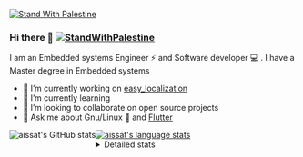 [![Stand With Palestine](https://raw.githubusercontent.com/TheBSD/StandWithPalestine/main/banner-no-action.svg)](https://thebsd.github.io/StandWithPalestine)
### Hi there 👋   [![StandWithPalestine](https://raw.githubusercontent.com/TheBSD/StandWithPalestine/main/badges/StandWithPalestine.svg)](https://github.com/TheBSD/StandWithPalestine/blob/main/docs/README.md)

I am an Embedded systems Engineer ⚡️ and Software developer 💻 . I have a Master degree in Embedded systems
- 🔭 I’m currently working on [easy_localization](https://pub.dev/packages/easy_localization)
- 🌱 I’m currently learning 
- 👯 I’m looking to collaborate on open source projects
- 💬 Ask me about  Gnu/Linux 🐧 and [Flutter](https://flutter.dev) 

<a href="https://profile-summary-for-github.com/user/aissat">
  <img align="left" height="170px" src="https://github-readme-stats.vercel.app/api?username=aissat&show_icons=true&line_height=27&count_private=true&include_all_commits=true" alt="aissat's GitHub stats"/>
  <img src="https://github-readme-stats.vercel.app/api/top-langs/?username=aissat&hide_langs_below=5&layout=compact" alt="aissat's language stats"/>
</a>

<details>
<summary>Detailed stats</summary>
 

### 🧐 Waka Stats

<!--START_SECTION:waka-->
![Code Time](http://img.shields.io/badge/Code%20Time-6%2C306%20hrs%2049%20mins-blue)

![Profile Views](http://img.shields.io/badge/Profile%20Views-0-blue)

![Lines of code](https://img.shields.io/badge/From%20Hello%20World%20I%27ve%20Written-2.1%20million%20lines%20of%20code-blue)

**🐱 My GitHub Data** 

> 📦 121.8 kB Used in GitHub's Storage 
 > 
> 🏆 223 Contributions in the Year 2024
 > 
> 💼 Opted to Hire
 > 
> 📜 171 Public Repositories 
 > 
> 🔑 30 Private Repositories 
 > 
**I'm a Night 🦉** 

```text
🌞 Morning                593 commits         ██░░░░░░░░░░░░░░░░░░░░░░░   08.12 % 
🌆 Daytime                1205 commits        ████░░░░░░░░░░░░░░░░░░░░░   16.50 % 
🌃 Evening                3046 commits        ██████████░░░░░░░░░░░░░░░   41.71 % 
🌙 Night                  2459 commits        ████████░░░░░░░░░░░░░░░░░   33.67 % 
```
📅 **I'm Most Productive on Thursday** 

```text
Monday                   680 commits         ██░░░░░░░░░░░░░░░░░░░░░░░   09.31 % 
Tuesday                  1116 commits        ████░░░░░░░░░░░░░░░░░░░░░   15.28 % 
Wednesday                827 commits         ███░░░░░░░░░░░░░░░░░░░░░░   11.32 % 
Thursday                 1448 commits        █████░░░░░░░░░░░░░░░░░░░░   19.83 % 
Friday                   1316 commits        █████░░░░░░░░░░░░░░░░░░░░   18.02 % 
Saturday                 1199 commits        ████░░░░░░░░░░░░░░░░░░░░░   16.42 % 
Sunday                   717 commits         ██░░░░░░░░░░░░░░░░░░░░░░░   09.82 % 
```


📊 **This Week I Spent My Time On** 

```text
🕑︎ Time Zone: Africa/Algiers

💬 Programming Languages: 
Dart                     28 hrs 43 mins      ████████████████████████░   95.92 % 
Other                    44 mins             █░░░░░░░░░░░░░░░░░░░░░░░░   02.50 % 
YAML                     24 mins             ░░░░░░░░░░░░░░░░░░░░░░░░░   01.34 % 
Kotlin                   1 min               ░░░░░░░░░░░░░░░░░░░░░░░░░   00.08 % 
JSON                     1 min               ░░░░░░░░░░░░░░░░░░░░░░░░░   00.08 % 

🔥 Editors: 
VS Code                  28 hrs 33 mins      ████████████████████████░   95.35 % 
Cursor                   1 hr 23 mins        █░░░░░░░░░░░░░░░░░░░░░░░░   04.65 % 

💻 Operating System: 
Linux                    29 hrs 57 mins      █████████████████████████   100.00 % 
```

**I Mostly Code in Dart** 

```text
Dart                     32 repos            ████████░░░░░░░░░░░░░░░░░   31.07 % 
TypeScript               10 repos            ██░░░░░░░░░░░░░░░░░░░░░░░   09.71 % 
JavaScript               6 repos             █░░░░░░░░░░░░░░░░░░░░░░░░   05.83 % 
Dockerfile               4 repos             █░░░░░░░░░░░░░░░░░░░░░░░░   03.88 % 
Rust                     3 repos             █░░░░░░░░░░░░░░░░░░░░░░░░   02.91 % 
```



**Timeline**

![Lines of Code chart](https://raw.githubusercontent.com/aissat/aissat/master/assets/bar_graph.png)


 Last Updated on 18/09/2024 01:09:21 UTC
<!--END_SECTION:waka-->

</details>
